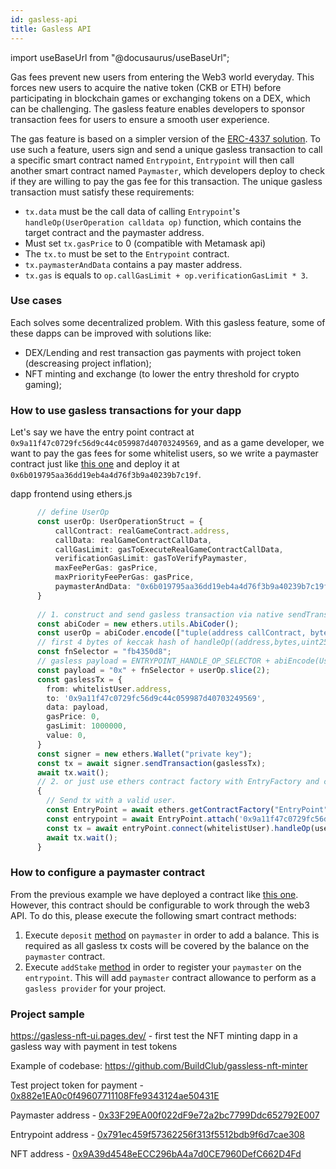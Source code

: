 ```yaml
---
id: gasless-api
title: Gasless API
---
```


import useBaseUrl from "@docusaurus/useBaseUrl";

Gas fees prevent new users from entering the Web3 world everyday. This forces new users to acquire the native token (CKB or ETH) before participating in blockchain games or exchanging tokens on a DEX, which can be challenging. The gasless feature enables developers to sponsor transaction fees for users to ensure a smooth user experience.

The gas feature is based on a simpler version of the [ERC-4337 solution](https://eips.ethereum.org/EIPS/eip-4337). To use such a feature, users sign and send a unique gasless transaction to call a specific smart contract named `Entrypoint`, `Entrypoint` will then call another smart contract named `Paymaster`, which developers deploy to check if they are willing to pay the gas fee for this transaction. The unique gasless transaction must satisfy these requirements:

- `tx.data` must be the call data of calling `Entrypoint`'s `handleOp(UserOperation calldata op)` function, which contains the target contract and the paymaster address.
- Must set `tx.gasPrice` to 0 (compatible with Metamask api)
- The `tx.to` must be set to the `Entrypoint` contract.
- `tx.paymasterAndData` contains a pay master address.
- `tx.gas` is equals to `op.callGasLimit + op.verificationGasLimit * 3`.


### Use cases

Each solves some decentralized problem. With this gasless feature, some of these dapps can be improved with solutions like:
 - DEX/Lending and rest transaction gas payments with project token (descreasing project inflation);
 - NFT minting and exchange (to lower the entry threshold for crypto gaming);


### How to use gasless transactions for your dapp

Let's say we have the entry point contract at `0x9a11f47c0729fc56d9c44c059987d40703249569`, and as a game developer, we want to pay the gas fees for some whitelist users, so we write a paymaster contract just like [this one](https://github.com/godwokenrises/account-abstraction/blob/gw-gasless/contracts/samples/GaslessDemoPaymaster.sol) and deploy it at `0x6b019795aa36dd19eb4a4d76f3b9a40239b7c19f`.

dapp frontend using ethers.js

```ts
      // define UserOp
      const userOp: UserOperationStruct = {
          callContract: realGameContract.address,
          callData: realGameContractCallData,
          callGasLimit: gasToExecuteRealGameContractCallData,
          verificationGasLimit: gasToVerifyPaymaster,
          maxFeePerGas: gasPrice,
          maxPriorityFeePerGas: gasPrice,
          paymasterAndData: "0x6b019795aa36dd19eb4a4d76f3b9a40239b7c19f" 
      }
      
      // 1. construct and send gasless transaction via native sendTransaction
      const abiCoder = new ethers.utils.AbiCoder();
      const userOp = abiCoder.encode(["tuple(address callContract, bytes callData, uint256 callGasLimit, uint256 verificationGasLimit, uint256 maxFeePerGas, uint256 maxPriorityFeePerGas, bytes paymasterAndData) UserOperation"], [userOp]);
      // first 4 bytes of keccak hash of handleOp((address,bytes,uint256,uint256,uint256,uint256,bytes))
      const fnSelector = "fb4350d8";
      // gasless payload = ENTRYPOINT_HANDLE_OP_SELECTOR + abiEncode(UserOperation)
      const payload = "0x" + fnSelector + userOp.slice(2);
      const gaslessTx = {
        from: whitelistUser.address,
        to: '0x9a11f47c0729fc56d9c44c059987d40703249569',
        data: payload,
        gasPrice: 0,
        gasLimit: 1000000,
        value: 0,
      }
      const signer = new ethers.Wallet("private key");
      const tx = await signer.sendTransaction(gaslessTx);
      await tx.wait();
      // 2. or just use ethers contract factory with EntryFactory and call directly it
      {
        // Send tx with a valid user.
        const EntryPoint = await ethers.getContractFactory("EntryPoint");
        const entrypoint = await EntryPoint.attach('0x9a11f47c0729fc56d9c44c059987d40703249569');
        const tx = await entryPoint.connect(whitelistUser).handleOp(userOp, {gasLimit: 100000, gasPrice: 0});
        await tx.wait();
      }
```

### How to configure a paymaster contract

From the previous example we have deployed a contract like [this one](https://github.com/godwokenrises/account-abstraction/blob/gw-gasless/contracts/samples/GaslessDemoPaymaster.sol). However, this contract should be configurable to work through the web3 API. To do this, please execute the following smart contract methods:
1. Execute `deposit` [method](https://github.com/godwokenrises/account-abstraction/blob/541f7cac9d83e75d152e7a58bec6d97b51221012/contracts/core/GaslessBasePaymaster.sol#L68) on `paymaster` in order to add a balance. This is required as all gasless tx costs will be covered by the balance on the `paymaster` contract.
2. Execute `addStake` [method](https://github.com/godwokenrises/account-abstraction/blob/541f7cac9d83e75d152e7a58bec6d97b51221012/contracts/core/GaslessBasePaymaster.sol#L85) in order to register your `paymaster` on the `entrypoint`. This will add `paymaster` contract allowance to perform as a `gasless provider` for your project.


### Project sample

https://gasless-nft-ui.pages.dev/ - first test the NFT minting dapp in a gasless way with payment in test tokens

Example of codebase: https://github.com/BuildClub/gassless-nft-minter

Test project token for payment - [0x882e1EA0c0f49607711108Ffe9343124ae50431E](https://gw-explorer.nervosdao.community/address/0x882e1EA0c0f49607711108Ffe9343124ae50431E)

Paymaster address - [0x33F29EA00f022dF9e72a2bc7799Ddc652792E007](https://gw-explorer.nervosdao.community/address/0x33F29EA00f022dF9e72a2bc7799Ddc652792E007)

Entrypoint address - [0x791ec459f57362256f313f5512bdb9f6d7cae308](https://gw-explorer.nervosdao.community/address/0x791ec459f57362256f313f5512bdb9f6d7cae308)

NFT address - [0x9A39d4548eECC296bA4a7d0CE7960DefC662D4Fd](https://gw-explorer.nervosdao.community/address/0x9A39d4548eECC296bA4a7d0CE7960DefC662D4Fd)
